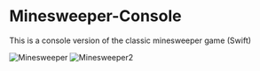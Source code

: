 # Minesweeper-Console
This is a console version of the classic minesweeper game (Swift)
  
<img src="https://i.ibb.co/F7GYDqN/Minesweeper.png" alt="Minesweeper" border="0">

  
  
<img src="https://i.ibb.co/dc8PjkH/Minesweeper2.png" alt="Minesweeper2" border="0">
